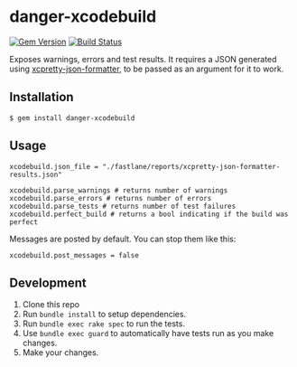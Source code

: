 # danger-xcodebuild

[![Gem Version](https://badge.fury.io/rb/danger-xcodebuild.svg)](https://badge.fury.io/rb/danger-xcodebuild) [![Build Status](https://travis-ci.org/valeriomazzeo/danger-xcodebuild.svg?branch=master)](https://travis-ci.org/valeriomazzeo/danger-xcodebuild)

Exposes warnings, errors and test results. It requires a JSON generated using [xcpretty-json-formatter](https://github.com/marcelofabri/xcpretty-json-formatter), to be passed as an argument for it to work.

## Installation

    $ gem install danger-xcodebuild

## Usage

    xcodebuild.json_file = "./fastlane/reports/xcpretty-json-formatter-results.json"

    xcodebuild.parse_warnings # returns number of warnings
    xcodebuild.parse_errors # returns number of errors
    xcodebuild.parse_tests # returns number of test failures
    xcodebuild.perfect_build # returns a bool indicating if the build was perfect

Messages are posted by default. You can stop them like this:

    xcodebuild.post_messages = false

## Development

1. Clone this repo
2. Run `bundle install` to setup dependencies.
3. Run `bundle exec rake spec` to run the tests.
4. Use `bundle exec guard` to automatically have tests run as you make changes.
5. Make your changes.
